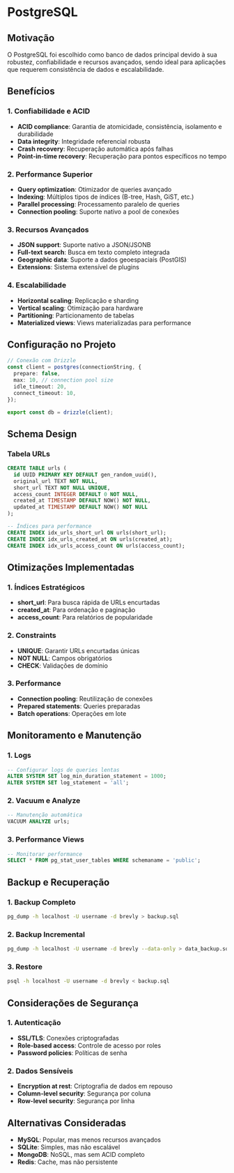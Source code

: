 # PostgreSQL

## Motivação

O PostgreSQL foi escolhido como banco de dados principal devido à sua robustez, confiabilidade e recursos avançados, sendo ideal para aplicações que requerem consistência de dados e escalabilidade.

## Benefícios

### 1. Confiabilidade e ACID
- **ACID compliance**: Garantia de atomicidade, consistência, isolamento e durabilidade
- **Data integrity**: Integridade referencial robusta
- **Crash recovery**: Recuperação automática após falhas
- **Point-in-time recovery**: Recuperação para pontos específicos no tempo

### 2. Performance Superior
- **Query optimization**: Otimizador de queries avançado
- **Indexing**: Múltiplos tipos de índices (B-tree, Hash, GiST, etc.)
- **Parallel processing**: Processamento paralelo de queries
- **Connection pooling**: Suporte nativo a pool de conexões

### 3. Recursos Avançados
- **JSON support**: Suporte nativo a JSON/JSONB
- **Full-text search**: Busca em texto completo integrada
- **Geographic data**: Suporte a dados geoespaciais (PostGIS)
- **Extensions**: Sistema extensível de plugins

### 4. Escalabilidade
- **Horizontal scaling**: Replicação e sharding
- **Vertical scaling**: Otimização para hardware
- **Partitioning**: Particionamento de tabelas
- **Materialized views**: Views materializadas para performance

## Configuração no Projeto

```typescript
// Conexão com Drizzle
const client = postgres(connectionString, { 
  prepare: false,
  max: 10, // connection pool size
  idle_timeout: 20,
  connect_timeout: 10,
});

export const db = drizzle(client);
```

## Schema Design

### Tabela URLs
```sql
CREATE TABLE urls (
  id UUID PRIMARY KEY DEFAULT gen_random_uuid(),
  original_url TEXT NOT NULL,
  short_url TEXT NOT NULL UNIQUE,
  access_count INTEGER DEFAULT 0 NOT NULL,
  created_at TIMESTAMP DEFAULT NOW() NOT NULL,
  updated_at TIMESTAMP DEFAULT NOW() NOT NULL
);

-- Índices para performance
CREATE INDEX idx_urls_short_url ON urls(short_url);
CREATE INDEX idx_urls_created_at ON urls(created_at);
CREATE INDEX idx_urls_access_count ON urls(access_count);
```

## Otimizações Implementadas

### 1. Índices Estratégicos
- **short_url**: Para busca rápida de URLs encurtadas
- **created_at**: Para ordenação e paginação
- **access_count**: Para relatórios de popularidade

### 2. Constraints
- **UNIQUE**: Garantir URLs encurtadas únicas
- **NOT NULL**: Campos obrigatórios
- **CHECK**: Validações de domínio

### 3. Performance
- **Connection pooling**: Reutilização de conexões
- **Prepared statements**: Queries preparadas
- **Batch operations**: Operações em lote

## Monitoramento e Manutenção

### 1. Logs
```sql
-- Configurar logs de queries lentas
ALTER SYSTEM SET log_min_duration_statement = 1000;
ALTER SYSTEM SET log_statement = 'all';
```

### 2. Vacuum e Analyze
```sql
-- Manutenção automática
VACUUM ANALYZE urls;
```

### 3. Performance Views
```sql
-- Monitorar performance
SELECT * FROM pg_stat_user_tables WHERE schemaname = 'public';
```

## Backup e Recuperação

### 1. Backup Completo
```bash
pg_dump -h localhost -U username -d brevly > backup.sql
```

### 2. Backup Incremental
```bash
pg_dump -h localhost -U username -d brevly --data-only > data_backup.sql
```

### 3. Restore
```bash
psql -h localhost -U username -d brevly < backup.sql
```

## Considerações de Segurança

### 1. Autenticação
- **SSL/TLS**: Conexões criptografadas
- **Role-based access**: Controle de acesso por roles
- **Password policies**: Políticas de senha

### 2. Dados Sensíveis
- **Encryption at rest**: Criptografia de dados em repouso
- **Column-level security**: Segurança por coluna
- **Row-level security**: Segurança por linha

## Alternativas Consideradas

- **MySQL**: Popular, mas menos recursos avançados
- **SQLite**: Simples, mas não escalável
- **MongoDB**: NoSQL, mas sem ACID completo
- **Redis**: Cache, mas não persistente 